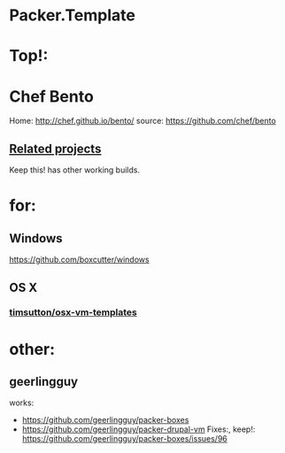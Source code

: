 # Packer.Template

# Top!:
# Chef Bento
Home: http://chef.github.io/bento/
source: https://github.com/chef/bento

## [Related projects](https://github.com/chef/bento#related-projects)
Keep this! has other working builds.

# for:
## Windows
https://github.com/boxcutter/windows

## OS X
### [timsutton/osx-vm-templates](https://github.com/timsutton/osx-vm-templates)

# other:
## geerlingguy
works:
- https://github.com/geerlingguy/packer-boxes
- https://github.com/geerlingguy/packer-drupal-vm
Fixes:, keep!: https://github.com/geerlingguy/packer-boxes/issues/96
